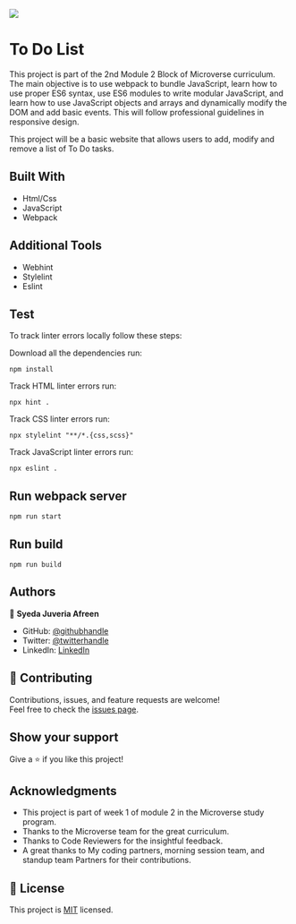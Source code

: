 ![](https://img.shields.io/badge/Microverse-blueviolet)

# To Do List

This project is part of the 2nd Module 2 Block of Microverse curriculum. The main objective is to use webpack to bundle JavaScript, learn how to use proper ES6 syntax, use ES6 modules to write modular JavaScript, and learn how to use JavaScript objects and arrays and dynamically modify the DOM and add basic events. This will follow professional guidelines in responsive design.

This project will be a basic website that allows users to add, modify and remove a list of To Do tasks.

## Built With

- Html/Css
- JavaScript
- Webpack

## Additional Tools

- Webhint
- Stylelint
- Eslint 

## Test
To track linter errors locally follow these steps:  

Download all the dependencies run:
```
npm install
```
Track HTML linter errors run:
```
npx hint .
```
Track CSS linter errors run:
```
npx stylelint "**/*.{css,scss}"
```
Track JavaScript linter errors run:
```
npx eslint .
```
## Run webpack server
```
npm run start
```
## Run build
```
npm run build
```

## Authors

👤 **Syeda Juveria Afreen**

- GitHub: [@githubhandle](https://github.com/sja-the-dude)
- Twitter: [@twitterhandle](https://twitter.com/sja_thedude)
- LinkedIn: [LinkedIn](https://www.linkedin.com/in//)


## 🤝 Contributing

Contributions, issues, and feature requests are welcome!  
Feel free to check the [issues page]().


## Show your support

Give a ⭐️ if you like this project!

## Acknowledgments

- This project is part of week 1 of module 2 in the Microverse study program.
- Thanks to the Microverse team for the great curriculum.
- Thanks to Code Reviewers for the insightful feedback.
- A great thanks to My coding partners, morning session team, and standup team Partners for their contributions.

## 📝 License

This project is [MIT](./MIT.md) licensed.
